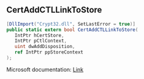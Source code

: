## CertAddCTLLinkToStore

```csharp
[DllImport("Crypt32.dll", SetLastError = true)]
public static extern bool CertAddCTLLinkToStore(
   IntPtr hCertStore,
   IntPtr pCtlContext,
   uint dwAddDisposition,
   ref IntPtr ppStoreContext
);
```

Microsoft documentation: [Link](https://docs.microsoft.com/en-us/windows/win32/api/wincrypt/nf-wincrypt-certaddctllinktostore)
